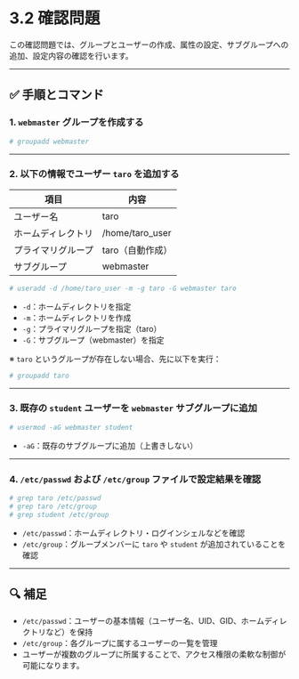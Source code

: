 # 3.2 確認問題

この確認問題では、グループとユーザーの作成、属性の設定、サブグループへの追加、設定内容の確認を行います。

---

## ✅ 手順とコマンド

### 1. `webmaster` グループを作成する

```bash
# groupadd webmaster
```

---

### 2. 以下の情報でユーザー `taro` を追加する

| 項目               | 内容                |
|--------------------|---------------------|
| ユーザー名         | taro                |
| ホームディレクトリ | /home/taro_user     |
| プライマリグループ | taro（自動作成）     |
| サブグループ       | webmaster           |

```bash
# useradd -d /home/taro_user -m -g taro -G webmaster taro
```

- `-d`：ホームディレクトリを指定
- `-m`：ホームディレクトリを作成
- `-g`：プライマリグループを指定（taro）
- `-G`：サブグループ（webmaster）を指定

※ `taro` というグループが存在しない場合、先に以下を実行：

```bash
# groupadd taro
```

---

### 3. 既存の `student` ユーザーを `webmaster` サブグループに追加

```bash
# usermod -aG webmaster student
```

- `-aG`：既存のサブグループに追加（上書きしない）

---

### 4. `/etc/passwd` および `/etc/group` ファイルで設定結果を確認

```bash
# grep taro /etc/passwd
# grep taro /etc/group
# grep student /etc/group
```

- `/etc/passwd`：ホームディレクトリ・ログインシェルなどを確認
- `/etc/group`：グループメンバーに `taro` や `student` が追加されていることを確認

---

## 🔍 補足

- `/etc/passwd`：ユーザーの基本情報（ユーザー名、UID、GID、ホームディレクトリなど）を保持
- `/etc/group`：各グループに属するユーザーの一覧を管理
- ユーザーが複数のグループに所属することで、アクセス権限の柔軟な制御が可能になります。